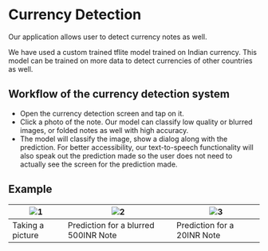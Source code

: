# Currency Detection

Our application allows user to detect currency notes as well.

We have used a custom trained tflite model trained on Indian currency. This model can be trained on more data to detect currencies of other countries as well.

## Workflow of the currency detection system

- Open the currency detection screen and tap on it.
- Click a photo of the note. Our model can classify low quality or blurred images, or folded notes as well with high accuracy.
- The model will classify the image, show a dialog along with the prediction. For better accessibility, our text-to-speech functionality will also speak out the prediction made so the user does not need to actually see the screen for the prediction made.

## Example

| ![1](https://user-images.githubusercontent.com/41234408/94897157-b2779700-04ac-11eb-8fdc-4556b87206e7.png)  | ![2](https://user-images.githubusercontent.com/41234408/94897180-bb686880-04ac-11eb-8657-40aa1f360765.png)  | ![3](https://user-images.githubusercontent.com/41234408/94897200-c3280d00-04ac-11eb-8f0a-9daf8d1cf15b.png)  |
|---|---|---|
| Taking a picture  | Prediction for a blurred 500INR Note  | Prediction for a 20INR Note  |
